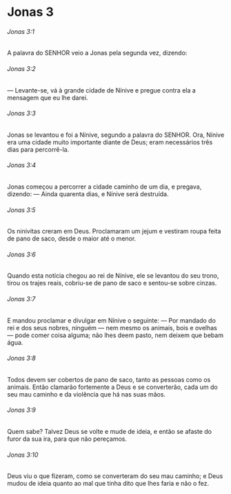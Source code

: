 # Jonas 3

###### Jonas 3:1

A palavra do SENHOR veio a Jonas pela segunda vez, dizendo:

###### Jonas 3:2

— Levante-se, vá à grande cidade de Nínive e pregue contra ela a mensagem que eu lhe darei.

###### Jonas 3:3

Jonas se levantou e foi a Nínive, segundo a palavra do SENHOR. Ora, Nínive era uma cidade muito importante diante de Deus; eram necessários três dias para percorrê-la.

###### Jonas 3:4

Jonas começou a percorrer a cidade caminho de um dia, e pregava, dizendo: — Ainda quarenta dias, e Nínive será destruída.

###### Jonas 3:5

Os ninivitas creram em Deus. Proclamaram um jejum e vestiram roupa feita de pano de saco, desde o maior até o menor.

###### Jonas 3:6

Quando esta notícia chegou ao rei de Nínive, ele se levantou do seu trono, tirou os trajes reais, cobriu-se de pano de saco e sentou-se sobre cinzas.

###### Jonas 3:7

E mandou proclamar e divulgar em Nínive o seguinte: — Por mandado do rei e dos seus nobres, ninguém — nem mesmo os animais, bois e ovelhas — pode comer coisa alguma; não lhes deem pasto, nem deixem que bebam água.

###### Jonas 3:8

Todos devem ser cobertos de pano de saco, tanto as pessoas como os animais. Então clamarão fortemente a Deus e se converterão, cada um do seu mau caminho e da violência que há nas suas mãos.

###### Jonas 3:9

Quem sabe? Talvez Deus se volte e mude de ideia, e então se afaste do furor da sua ira, para que não pereçamos.

###### Jonas 3:10

Deus viu o que fizeram, como se converteram do seu mau caminho; e Deus mudou de ideia quanto ao mal que tinha dito que lhes faria e não o fez.

